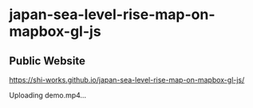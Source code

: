 # japan-sea-level-rise-map-on-mapbox-gl-js
## Public Website
https://shi-works.github.io/japan-sea-level-rise-map-on-mapbox-gl-js/

Uploading demo.mp4…


